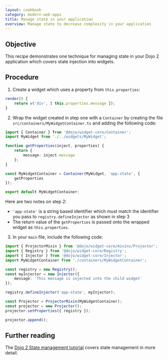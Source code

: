 ```yaml
---
layout: cookbook
category: modern-web-apps
title: Manage state in your application
overview: Manage state to decrease complexity in your application
---
```


## Objective

This recipe demonstrates one technique for managing state in your Dojo 2 application which covers state injection into widgets.

## Procedure

1. Create a widget which uses a property from `this.properties`:

```ts
render() {
    return v('div', [ this.properties.message ]);
}
```

2. Wrap the widget created in step one with a `Container` by creating the file `src/containers/MyWidgetContainer.ts` and adding the following code:

```ts
import { Container } from '@dojo/widget-core/Container';
import MyWidget from './../widgets/MyWidget';

function getProperties(inject, properties) {
    return {
        message: inject.message
    };
}

const MyWidgetContainer = Container(MyWidget, 'app-state', {
    getProperties
});

export default MyWidgetContainer;
```

Here are two notes on step 2:

- `'app-state'` is a string based identifier which must match the identifier you pass to `registry.defineInjector` as shown in step 3
- The return value of the `getProperties` is passed onto the wrapped widget as `this.properties`.

3. In your `main` file, include the following code:

```ts
import { ProjectorMixin } from '@dojo/widget-core/mixins/Projector';
import { Registry } from '@dojo/widget-core/Registry';
import { Injector } from '@dojo/widget-core/Injector';
import MyWidgetContainer from './containers/MyWidgetContainer';

const registry = new Registry();
const myInjector = new Injector({
    message: 'This message is injected into the child widget'
});

registry.defineInjector('app-state', myInjector);

const Projector = ProjectorMixin(MyWidgetContainer);
const projector = new Projector();
projector.setProperties({ registry });

projector.append();
```

## Further reading

The [Dojo 2 State management tutorial](https://dojo.io/tutorials/1010_containers_and_injecting_state/) covers state management in more detail.